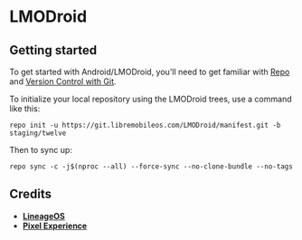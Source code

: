 LMODroid
===========

Getting started
---------------

To get started with Android/LMODroid, you'll need to get
familiar with [Repo](https://source.android.com/source/using-repo.html) and [Version Control with Git](https://source.android.com/source/version-control.html).

To initialize your local repository using the LMODroid trees, use a command like this:
```
repo init -u https://git.libremobileos.com/LMODroid/manifest.git -b staging/twelve
```
Then to sync up:
```
repo sync -c -j$(nproc --all) --force-sync --no-clone-bundle --no-tags
```
Credits
-------
* [**LineageOS**](https://github.com/LineageOS)
* [**Pixel Experience**](https://github.com/PixelExperience)
